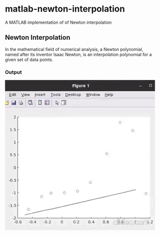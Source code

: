 # matlab-newton-interpolation
A MATLAB implementation of of Newton interpolation
## Newton Interpolation
In the mathematical field of numerical analysis, a Newton polynomial, named after its inventor Isaac Newton, is an interpolation polynomial for a given set of data points.
### Output
![Newton Interpolation](images/newton.gif)
